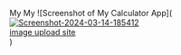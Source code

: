 My 
My 
![Screenshot of My Calculator App](<a href="https://ibb.co/HXnxNsc"><img src="https://i.ibb.co/nRzn3vX/Screenshot-2024-03-14-185412.png" alt="Screenshot-2024-03-14-185412" border="0"></a><br /><a target='_blank' href='https://imgbb.com/'>image upload site</a><br />)
